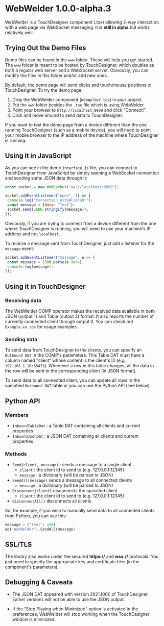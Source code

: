 # WebWelder 1.0.0-alpha.3
 
WebWelder is a TouchDesigner component (.tox) allowing 2-way interaction with a web page via 
WebSocket messaging. It is **still in alpha** but works relatively well. 

## Trying Out the Demo Files

Demo files can be found in the `www` folder. These will help you get started. The `www` folder is 
meant to be hosted by TouchDesigner, which doubles as both a regular web server and a WebSocket 
server. Obviously, you can modify the files in this folder and/or add new ones.

By default, the demo page will send clicks and touch/mouse positions to TouchDesigner. To try the
demo page:

1. Drop the WebWelder component (`WebWelder.tox`) in your project.
2. Put the `www` folder besides the `.toe` file which is using WebWelder.
3. Point your browser to `http://localhost:9980` and click "Connect!".
4. Click and move around to send data to TouchDesigner.

If you want to test the demo page from a device different than the one running TouchDesigner (such
as a mobile device), you will need to point your mobile browser to the IP address of the machine 
where TouchDesigner is running.

## Using it in JavaScript

As you can see in the demo `Interface.js` file, you can connect to TouchDesigner from JavaScript
by simply opening a WebSocket connection and sending some JSON data through it:

```javascript
const socket = new WebSocket("ws://localhost:9980");

socket.addEventListener("open", () => {
 console.log("Connection established!");
 const message = {data: "Test"};
 socket.send(JSON.stringify(message));
});
```
Obviously, if you are trying to connect from a device different from the one where TouchDesigner
is running, you will need to use your machine's IP address and not `localhost`.

To receive a message sent from TouchDesigner, just add a listener for the `message` event:

```javascript
socket.addEventListener("message", e => {
 const message = JSON.parse(e.data);
 console.log(message);
});
```

## Using it in TouchDesigner

### Receiving data

The WebWelder COMP operator makes the received data available in both JSON (output 1) and Table 
(output 2) format. It also reports the number of currently connected client through output 0. 
You can check out `Example.xx.toe` for usage examples. 

### Sending data

To send data from TouchDesigner to the clients, you can specify an `Outbound DAT` in the COMP's 
parameters. This Table DAT must have a column named "client" whose content is the client's ID 
(e.g. `192.168.1.10:65432`). Whenever a row in this table changes, all the data in the row will 
be sent to the corresponding client (in JSON format).

To send data to all connected client, you can update all rows in the specified `Outbound DAT` 
table or you can use the Python API (see below).

## Python API

### Members

* `InboundTableDat` : a Table DAT containing all clients and current properties
* `InboundJsonDat` : a JSON DAT containing all clients and current properties

### Methods

* `Send(client, message)` : sends a message to a single client
  * `client` : the client id to send to (e.g. 127.0.0.1:12345)
  *  `message` : a dictionary (will be parsed to JSON)
* `SendAll(message)` sends a message to all connected clients
  *  `message` : a dictionary (will be parsed to JSON)
* `Disconnect(client)` disconnects the specified client
  * `client` : the client id to send to (e.g. 127.0.0.1:12345)
* `DisconnectAll()` disconnects all clients

So, for example, if you wish to manually send data to all connected clients from Python, you can 
use this:

```python
message = {"test": 456}
op('WebWelder').SendAll(message)
```

## SSL/TLS

The library also works under the secured **https://** and **wss://** protocols. You just need to 
specify the appropriate key and certificate files (in the component's parameters).

## Debugging & Caveats

* The JSON DAT appeared with version 2021.1000 of TouchDesigner. Earlier versions will not be able 
to use the JSON output.

* If the "Stop Playing when Minimized" option is activated in the preferences, WebWelder will stop 
working when the TouchDesigner window is minimized.
